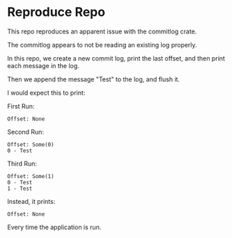 # Reproduce Repo

This repo reproduces an apparent issue with the commitlog crate.

The commitlog appears to not be reading an existing log properly.

In this repo, we create a new commit log, print the last offset,
and then print each message in the log.

Then we append the message "Test" to the log, and flush it.

I would expect this to print:

First Run:
```
Offset: None
```
Second Run:
```
Offset: Some(0)
0 - Test
```
Third Run:
```
Offset: Some(1)
0 - Test
1 - Test
```

Instead, it prints:
```
Offset: None
```

Every time the application is run.
